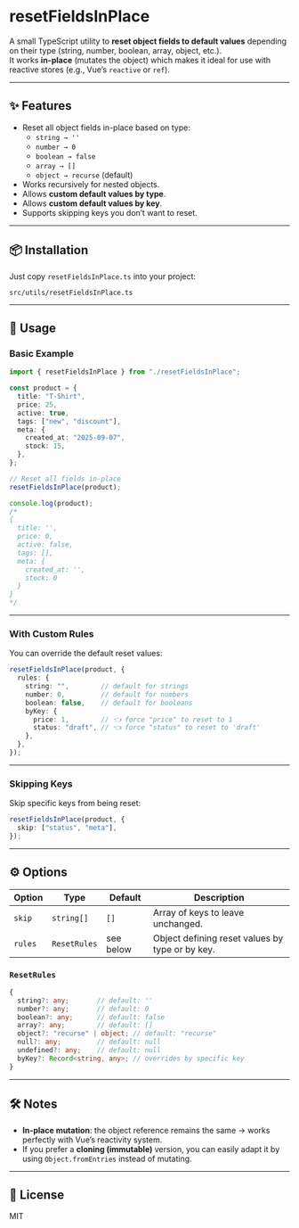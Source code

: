 # resetFieldsInPlace

A small TypeScript utility to **reset object fields to default values** depending on their type (string, number, boolean, array, object, etc.).  
It works **in-place** (mutates the object) which makes it ideal for use with reactive stores (e.g., Vue’s `reactive` or `ref`).  

---

## ✨ Features
- Reset all object fields in-place based on type:
  - `string → ''`
  - `number → 0`
  - `boolean → false`
  - `array → []`
  - `object → recurse` (default)
- Works recursively for nested objects.
- Allows **custom default values by type**.
- Allows **custom default values by key**.
- Supports skipping keys you don’t want to reset.

---

## 📦 Installation

Just copy `resetFieldsInPlace.ts` into your project:

```
src/utils/resetFieldsInPlace.ts
```

---

## 🚀 Usage

### Basic Example

```ts
import { resetFieldsInPlace } from "./resetFieldsInPlace";

const product = {
  title: "T-Shirt",
  price: 25,
  active: true,
  tags: ["new", "discount"],
  meta: {
    created_at: "2025-09-07",
    stock: 15,
  },
};

// Reset all fields in-place
resetFieldsInPlace(product);

console.log(product);
/*
{
  title: '',
  price: 0,
  active: false,
  tags: [],
  meta: {
    created_at: '',
    stock: 0
  }
}
*/
```

---

### With Custom Rules

You can override the default reset values:

```ts
resetFieldsInPlace(product, {
  rules: {
    string: "",        // default for strings
    number: 0,         // default for numbers
    boolean: false,    // default for booleans
    byKey: {
      price: 1,        // 👈 force "price" to reset to 1
      status: "draft", // 👈 force "status" to reset to 'draft'
    },
  },
});
```

---

### Skipping Keys

Skip specific keys from being reset:

```ts
resetFieldsInPlace(product, {
  skip: ["status", "meta"],
});
```

---

## ⚙️ Options

| Option      | Type                        | Default   | Description                                                                 |
|-------------|-----------------------------|-----------|-----------------------------------------------------------------------------|
| `skip`      | `string[]`                 | `[]`      | Array of keys to leave unchanged.                                           |
| `rules`     | `ResetRules`               | see below | Object defining reset values by type or by key.                             |

### `ResetRules`

```ts
{
  string?: any;       // default: ''
  number?: any;       // default: 0
  boolean?: any;      // default: false
  array?: any;        // default: []
  object?: "recurse" | object; // default: "recurse"
  null?: any;         // default: null
  undefined?: any;    // default: null
  byKey?: Record<string, any>; // overrides by specific key
}
```

---

## 🛠️ Notes

- **In-place mutation**: the object reference remains the same → works perfectly with Vue’s reactivity system.
- If you prefer a **cloning (immutable)** version, you can easily adapt it by using `Object.fromEntries` instead of mutating.

---

## 📜 License

MIT
